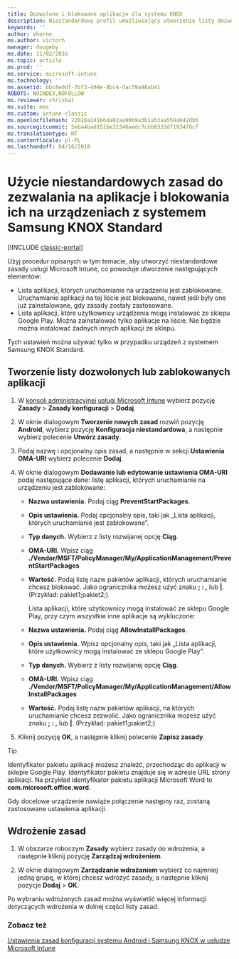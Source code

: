 ```yaml
---
title: Dozwolone i blokowane aplikacje dla systemu KNOX
description: Niestandardowy profil umożliwiający utworzenie listy dozwolonych i zablokowanych aplikacji dla systemu KNOX.
keywords: ''
author: vhorne
ms.author: victorh
manager: dougeby
ms.date: 11/02/2016
ms.topic: article
ms.prod: ''
ms.service: microsoft-intune
ms.technology: ''
ms.assetid: bbc8e0df-7bf3-494e-8bc4-dac59a98ab41
ROBOTS: NOINDEX,NOFOLLOW
ms.reviewer: chrisbal
ms.suite: ems
ms.custom: intune-classic
ms.openlocfilehash: 22018a241664a02aa99b9a3b1a53aa559ab42db5
ms.sourcegitcommit: 5eba4bad151be32346aedc7cbb0333d71934f8cf
ms.translationtype: HT
ms.contentlocale: pl-PL
ms.lasthandoff: 04/16/2018
---
```

# <a name="use-custom-policies-to-allow-and-block-apps-for-samsung-knox-standard-devices"></a>Użycie niestandardowych zasad do zezwalania na aplikacje i blokowania ich na urządzeniach z systemem Samsung KNOX Standard

[!INCLUDE [classic-portal](../includes/classic-portal.md)]

Użyj procedur opisanych w tym temacie, aby utworzyć niestandardowe zasady usługi Microsoft Intune, co powoduje utworzenie następujących elementów:

- Lista aplikacji, których uruchamianie na urządzeniu jest zablokowane. Uruchamianie aplikacji na tej liście jest blokowane, nawet jeśli były one już zainstalowane, gdy zasady zostały zastosowane.
- Lista aplikacji, które użytkownicy urządzenia mogą instalować ze sklepu Google Play. Można zainstalować tylko aplikacje na liście. Nie będzie można instalować żadnych innych aplikacji ze sklepu.

Tych ustawień można używać tylko w przypadku urządzeń z systemem Samsung KNOX Standard.

## <a name="to-create-an-allowed-or-blocked-app-list"></a>Tworzenie listy dozwolonych lub zablokowanych aplikacji

1. W [konsoli administracyjnej usługi Microsoft Intune](https://manage.microsoft.com/) wybierz pozycję **Zasady** &gt; **Zasady konfiguracji** &gt; **Dodaj**.
2. W oknie dialogowym **Tworzenie nowych zasad** rozwiń pozycję **Android**, wybierz pozycję **Konfiguracja niestandardowa**, a następnie wybierz polecenie **Utwórz zasady**.
3. Podaj nazwę i opcjonalny opis zasad, a następnie w sekcji **Ustawienia OMA-URI** wybierz polecenie **Dodaj**.
4. W oknie dialogowym **Dodawanie lub edytowanie ustawienia OMA-URI** podaj następujące dane: listę aplikacji, których uruchamianie na urządzeniu jest zablokowane:
    
   - **Nazwa ustawienia.** Podaj ciąg **PreventStartPackages**.
   - **Opis ustawienia.** Podaj opcjonalny opis, taki jak „Lista aplikacji, których uruchamianie jest zablokowane”.
   - **Typ danych.** Wybierz z listy rozwijanej opcję **Ciąg**.
   - **OMA-URI.** Wpisz ciąg **./Vendor/MSFT/PolicyManager/My/ApplicationManagement/PreventStartPackages**
   - **Wartość.** Podaj listę nazw pakietów aplikacji, których uruchamianie chcesz blokować. Jako ogranicznika możesz użyć znaku **; : ,** lub **|**. (Przykład: pakiet1;pakiet2;)

     Lista aplikacji, które użytkownicy mogą instalować ze sklepu Google Play, przy czym wszystkie inne aplikacje są wykluczone:

   - **Nazwa ustawienia.** Podaj ciąg **AllowInstallPackages**.
   - **Opis ustawienia.** Wpisz opcjonalny opis, taki jak „Lista aplikacji, które użytkownicy mogą instalować ze sklepu Google Play”.
   - **Typ danych.** Wybierz z listy rozwijanej opcję **Ciąg**.
   - **OMA-URI.** Wpisz ciąg **./Vendor/MSFT/PolicyManager/My/ApplicationManagement/AllowInstallPackages**
   - **Wartość.** Podaj listę nazw pakietów aplikacji, na których uruchamianie chcesz zezwolić. Jako ogranicznika możesz użyć znaku **; : ,** lub **|**. (Przykład: pakiet1;pakiet2;)

5. Kliknij pozycję **OK**, a następnie kliknij polecenie **Zapisz zasady**. 

>[!TIP]
> Identyfikator pakietu aplikacji możesz znaleźć, przechodząc do aplikacji w sklepie Google Play. Identyfikator pakietu znajduje się w adresie URL strony aplikacji. Na przykład identyfikator pakietu aplikacji Microsoft Word to **com.microsoft.office.word**.

Gdy docelowe urządzenie nawiąże połączenie następny raz, zostaną zastosowane ustawienia aplikacji.


## <a name="deploy-the-policy"></a>Wdrożenie zasad

1.  W obszarze roboczym **Zasady** wybierz zasady do wdrożenia, a następnie kliknij pozycję **Zarządzaj wdrożeniem**.

2.  W oknie dialogowym **Zarządzanie wdrażaniem** wybierz co najmniej jedną grupę, w której chcesz wdrożyć zasady, a następnie kliknij pozycje **Dodaj** &gt; **OK**.

 
Po wybraniu wdrożonych zasad można wyświetlić więcej informacji dotyczących wdrożenia w dolnej części listy zasad.

### <a name="see-also"></a>Zobacz też
[Ustawienia zasad konfiguracji systemu Android i Samsung KNOX w usłudze Microsoft Intune](android-policy-settings-in-microsoft-intune.md)
